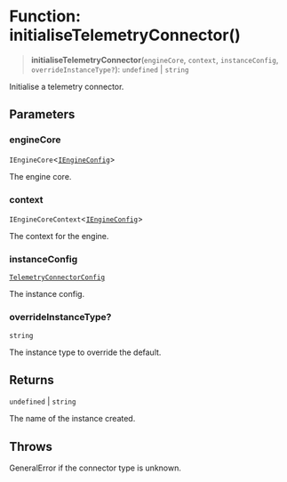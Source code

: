 # Function: initialiseTelemetryConnector()

> **initialiseTelemetryConnector**(`engineCore`, `context`, `instanceConfig`, `overrideInstanceType?`): `undefined` \| `string`

Initialise a telemetry connector.

## Parameters

### engineCore

`IEngineCore`\<[`IEngineConfig`](../interfaces/IEngineConfig.md)\>

The engine core.

### context

`IEngineCoreContext`\<[`IEngineConfig`](../interfaces/IEngineConfig.md)\>

The context for the engine.

### instanceConfig

[`TelemetryConnectorConfig`](../type-aliases/TelemetryConnectorConfig.md)

The instance config.

### overrideInstanceType?

`string`

The instance type to override the default.

## Returns

`undefined` \| `string`

The name of the instance created.

## Throws

GeneralError if the connector type is unknown.
